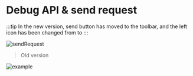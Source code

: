# Debug API & send request

:::tip
In the new version, send button has moved to the toolbar, and the left icon has been changed from <FontIcon icon="restfulFastRequest1" /> to <FontIcon icon="restfulFastRequest" />
:::

![sendRequest](/img/sendRequest.png "New version")

> Old version

![example](/img/example_en.gif "Old version")

